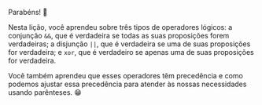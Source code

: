 Parabéns! :clap:

Nesta lição, você aprendeu sobre três tipos de operadores lógicos: a conjunção `&&`, que é verdadeira se todas as suas proposições forem verdadeiras; a disjunção `||`, que é verdadeira se uma de suas proposições for verdadeira; e `xor`, que é verdadeiro se apenas uma de suas proposições for verdadeira.

Você também aprendeu que esses operadores têm precedência e como podemos ajustar essa precedência para atender às nossas necessidades usando parênteses. :grin: